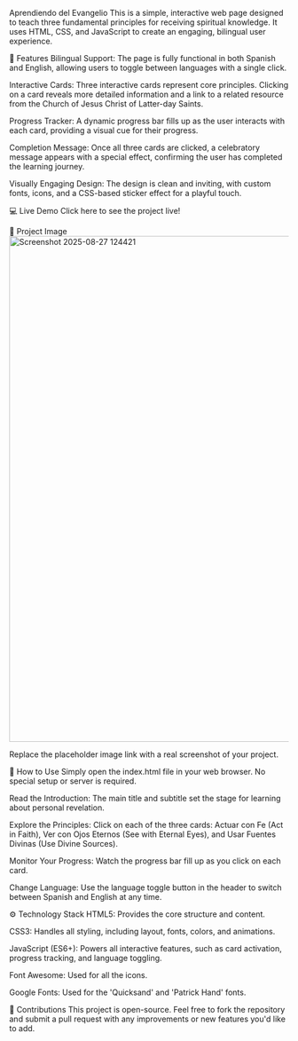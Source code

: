  Aprendiendo del Evangelio
This is a simple, interactive web page designed to teach three fundamental principles for receiving spiritual knowledge. It uses HTML, CSS, and JavaScript to create an engaging, bilingual user experience.

🌟 Features
Bilingual Support: The page is fully functional in both Spanish and English, allowing users to toggle between languages with a single click.

Interactive Cards: Three interactive cards represent core principles. Clicking on a card reveals more detailed information and a link to a related resource from the Church of Jesus Christ of Latter-day Saints.

Progress Tracker: A dynamic progress bar fills up as the user interacts with each card, providing a visual cue for their progress.

Completion Message: Once all three cards are clicked, a celebratory message appears with a special effect, confirming the user has completed the learning journey.

Visually Engaging Design: The design is clean and inviting, with custom fonts, icons, and a CSS-based sticker effect for a playful touch.

💻 Live Demo
Click here to see the project live!

📸 Project Image
<img width="1313" height="912" alt="Screenshot 2025-08-27 124421" src="https://github.com/user-attachments/assets/9e14b420-89ca-40a1-8488-5f66a4df9776" />


Replace the placeholder image link with a real screenshot of your project.

🚀 How to Use
Simply open the index.html file in your web browser. No special setup or server is required.

Read the Introduction: The main title and subtitle set the stage for learning about personal revelation.

Explore the Principles: Click on each of the three cards: Actuar con Fe (Act in Faith), Ver con Ojos Eternos (See with Eternal Eyes), and Usar Fuentes Divinas (Use Divine Sources).

Monitor Your Progress: Watch the progress bar fill up as you click on each card.

Change Language: Use the language toggle button in the header to switch between Spanish and English at any time.

⚙️ Technology Stack
HTML5: Provides the core structure and content.

CSS3: Handles all styling, including layout, fonts, colors, and animations.

JavaScript (ES6+): Powers all interactive features, such as card activation, progress tracking, and language toggling.

Font Awesome: Used for all the icons.

Google Fonts: Used for the 'Quicksand' and 'Patrick Hand' fonts.

🤝 Contributions
This project is open-source. Feel free to fork the repository and submit a pull request with any improvements or new features you'd like to add.
